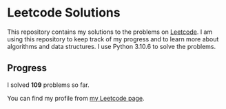 # Leetcode Solutions

This repository contains my solutions to the problems on [Leetcode](https://leetcode.com/problemset/all/). I am using this repository to keep track of my progress and to learn more about algorithms and data structures. I use Python 3.10.6 to solve the problems.

## Progress

I solved **109** problems so far.

You can find my profile from [my Leetcode page](https://leetcode.com/taner_celikkiran/).
